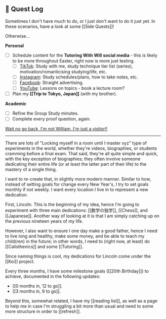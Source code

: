 ## 📜 Quest Log

Sometimes I don't have much to do, or I just don't want to do it just yet. In these scenarios, have a look at some [[Side Quests]]!

Otherwise...

**Personal**
- [ ] Schedule content for the **Tutoring With Will social media** - this is likely to be more throughout Easter, right now is more just testing.
	- [ ] [TikTok](https://www.tiktok.com/@tutoringwithwill): Study with me, study technique tier list (series), motivation/romanticising studying/life, etc.
	- [ ] [Instagram](https://www.instagram.com/tutoringwithwill): Study schedules/plans, how to take notes, etc.
	- [ ] [Facebook](https://www.facebook.com/tutoringwithwill): Straight advertising.
	- [ ] [YouTube](https://www.youtube.com/@tutoringwithwill): Lessons on topics - book a lecture room?
- [ ] Plan my **[[Trip to Tokyo, Japan]]** (with my brother).

**Academic**
- [ ] Refine the Group Study minutes.
- [ ] Complete every proof question, again.

[Wait no go back, I'm not William, I'm just a visitor!!](index.md)

___

There are lots of "Locking myself in a room until I master xyz" type of experiments in the world, whether they're videos, biographies, or students cramming before a final exam. That said, they're all quite simple and quick, with the key exception of biographies; they often involve someone dedicating their entire life (or at least the latter part of their life) to the mastery of a single thing.

I want to re-create that, in slightly more modern manner. Similar to how, instead of setting goals for change every New Year's, I try to set goals monthly if not weekly. I want every location I live in to represent a new dedication.

First, Lincoln. This is the beginning of my idea, hence I'm going to experiment with three main dedications: [[数学の独学]], [[Chess]], and [[Japanese]]. Another way of looking at it is that I am simply catching up on the previous nineteen years of my life.

However, I also want to ensure I one day make a good father, hence I need to live long and healthy, make some money, and be able to teach my child(ren) in the future; in other words, I need to (right now, at least) do [[Calisthenics]] and some [[Tutoring]].

Since naming things is cool, my dedications for Lincoln come under the [[Koi]] project.

Every three months, I have some milestone goals ([[20th Birthday]]) to achieve, documented in the following updates:

- [[0 months in, 12 to go]].
- [[3 months in, 9 to go]].

Beyond this, somewhat related, I have my [[reading list]], as well as a page to help me in case I'm struggling a bit more than usual and need to some more structure in order to [[refresh]].